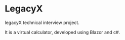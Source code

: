# LegacyX
legacyX technical interview project.

It is a virtual calculator, developed using Blazor and c#.
